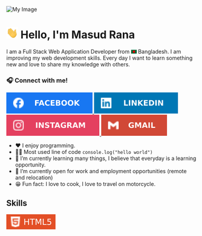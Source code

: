 ![My Image](https://media.licdn.com/dms/image/v2/D5616AQFm6OVFP4liPA/profile-displaybackgroundimage-shrink_350_1400/profile-displaybackgroundimage-shrink_350_1400/0/1687586619023?e=1732752000&v=beta&t=wPtDU72q7WuayjK0QmFD6IUCb7YNie93di36lEk03TM)
# <img height="30px" src="./image/hello.gif" alt="hloImage"/>    Hello, I'm Masud Rana

I am a Full Stack Web Application Developer from <img width="15px" src="./bangladesh.png" alt="Bangladesh"/> Bangladesh. I am improving my web development skills. Every day I want to learn something new and love to share my knowledge with others.

### 🎧 Connect with me!
 <a href="https://www.facebook.com/developermrana"><img src="./image/facefook.svg" alt="Facebook"/> </a>
 <a href="https://www.linkedin.com/in/developermrana"><img src="./image/linkdin.svg" alt="Linkedin"/> </a>
 <a href="https://www.instagram.com/developermrana"><img src="./image/ins.svg" alt="Instagram"/> </a>
 <a href="mailto:rana552m@gmail.com"><img src="./image/gmail.svg" alt="Gmail"/> </a>


  * ❤️ I enjoy programming.
  * 👨‍💻 Most used line of code `console.log("hello world")`
  * 📖 I’m currently learning many things, I believe that everyday is a learning opportunity.
  * 🔎 I’m currently open for work and employment opportunities (remote and relocation)
  * 😁  Fun fact: I love to cook, I love to travel on motorcycle.
    
## Skills
![HTML](./image/html.svg)
